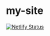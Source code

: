 # my-site

[![Netlify Status](https://api.netlify.com/api/v1/badges/0e71f970-ae13-4b79-80fc-3c2e0eb92d90/deploy-status)](https://app.netlify.com/sites/abdur-rafay/deploys)
